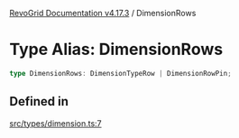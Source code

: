 [RevoGrid Documentation v4.17.3](README.md) / DimensionRows

# Type Alias: DimensionRows

```ts
type DimensionRows: DimensionTypeRow | DimensionRowPin;
```

## Defined in

[src/types/dimension.ts:7](https://github.com/revolist/revogrid/blob/c9f40461b2daa14fb3a2e5f76080a8e7b65ce7ef/src/types/dimension.ts#L7)
